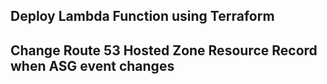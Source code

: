 ## Deploy Lambda Function using Terraform ##
## Change Route 53 Hosted Zone Resource Record when ASG event changes ##


